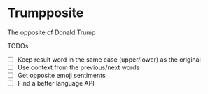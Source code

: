 # Trumpposite

The opposite of Donald Trump

TODOs
- [ ] Keep result word in the same case (upper/lower) as the original
- [ ] Use context from the previous/next words
- [ ] Get opposite emoji sentiments
- [ ] Find a better language API
